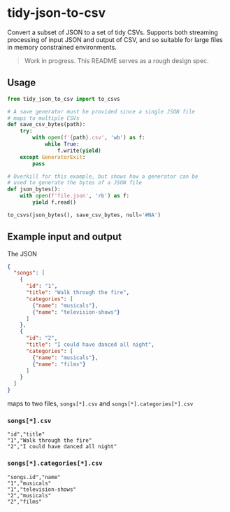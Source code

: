 # tidy-json-to-csv

Convert a subset of JSON to a set of tidy CSVs. Supports both streaming processing of input JSON and output of CSV, and so suitable for large files in memory constrained environments.

> Work in progress. This README serves as a rough design spec.


## Usage

```python
from tidy_json_to_csv import to_csvs

# A save generator must be provided since a single JSON file
# maps to multiple CSVs
def save_csv_bytes(path):
    try:
        with open(f'{path}.csv', 'wb') as f:
            while True:
                f.write(yield)
    except GeneratorExit:
        pass

# Overkill for this example, but shows how a generator can be
# used to generate the bytes of a JSON file
def json_bytes():
    with open(f'file.json', 'rb') as f:
        yield f.read()

to_csvs(json_bytes(), save_csv_bytes, null='#NA')
```


## Example input and output

The JSON

```json
{
  "songs": [
    {
      "id": "1",
      "title": "Walk through the fire",
      "categories": [
        {"name": "musicals"},
        {"name": "television-shows"}
      ]
    },
    {
      "id": "2",
      "title": "I could have danced all night",
      "categories": [
        {"name": "musicals"},
        {"name": "films"}
      ]
    }
  ]
}
```

maps to two files, `songs[*].csv` and `songs[*].categories[*].csv`

### `songs[*].csv`

```csv
"id","title"
"1","Walk through the fire"
"2","I could have danced all night"
```

### `songs[*].categories[*].csv`

```csv
"songs.id","name"
"1","musicals"
"1","television-shows"
"2","musicals"
"2","films"
```
